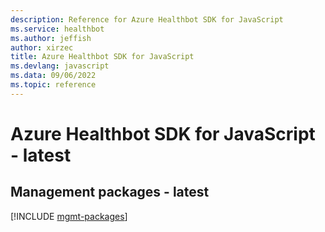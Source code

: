 ```yaml
---
description: Reference for Azure Healthbot SDK for JavaScript
ms.service: healthbot
ms.author: jeffish
author: xirzec
title: Azure Healthbot SDK for JavaScript
ms.devlang: javascript
ms.data: 09/06/2022
ms.topic: reference
---
```

# Azure Healthbot SDK for JavaScript - latest

## Management packages - latest
[!INCLUDE [mgmt-packages](healthbot-mgmt-index.md)]